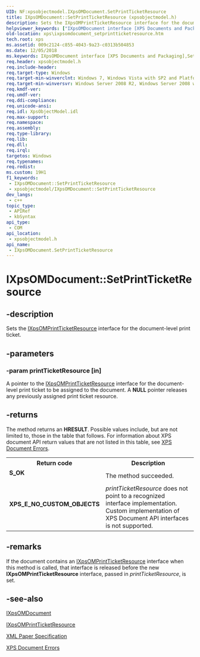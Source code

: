 ```yaml
---
UID: NF:xpsobjectmodel.IXpsOMDocument.SetPrintTicketResource
title: IXpsOMDocument::SetPrintTicketResource (xpsobjectmodel.h)
description: Sets the IXpsOMPrintTicketResource interface for the document-level print ticket.
helpviewer_keywords: ["IXpsOMDocument interface [XPS Documents and Packaging]","SetPrintTicketResource method","IXpsOMDocument.SetPrintTicketResource","IXpsOMDocument::SetPrintTicketResource","SetPrintTicketResource","SetPrintTicketResource method [XPS Documents and Packaging]","SetPrintTicketResource method [XPS Documents and Packaging]","IXpsOMDocument interface","xps.ixpsomdocument_setprintticketresource","xpsobjectmodel/IXpsOMDocument::SetPrintTicketResource"]
old-location: xps\ixpsomdocument_setprintticketresource.htm
tech.root: xps
ms.assetid: 009c2124-c855-4043-9a23-c0313b504853
ms.date: 12/05/2018
ms.keywords: IXpsOMDocument interface [XPS Documents and Packaging],SetPrintTicketResource method, IXpsOMDocument.SetPrintTicketResource, IXpsOMDocument::SetPrintTicketResource, SetPrintTicketResource, SetPrintTicketResource method [XPS Documents and Packaging], SetPrintTicketResource method [XPS Documents and Packaging],IXpsOMDocument interface, xps.ixpsomdocument_setprintticketresource, xpsobjectmodel/IXpsOMDocument::SetPrintTicketResource
req.header: xpsobjectmodel.h
req.include-header: 
req.target-type: Windows
req.target-min-winverclnt: Windows 7, Windows Vista with SP2 and Platform Update for Windows Vista [desktop apps \| UWP apps]
req.target-min-winversvr: Windows Server 2008 R2, Windows Server 2008 with SP2 and Platform Update for Windows Server 2008 [desktop apps \| UWP apps]
req.kmdf-ver: 
req.umdf-ver: 
req.ddi-compliance: 
req.unicode-ansi: 
req.idl: XpsObjectModel.idl
req.max-support: 
req.namespace: 
req.assembly: 
req.type-library: 
req.lib: 
req.dll: 
req.irql: 
targetos: Windows
req.typenames: 
req.redist: 
ms.custom: 19H1
f1_keywords:
 - IXpsOMDocument::SetPrintTicketResource
 - xpsobjectmodel/IXpsOMDocument::SetPrintTicketResource
dev_langs:
 - c++
topic_type:
 - APIRef
 - kbSyntax
api_type:
 - COM
api_location:
 - xpsobjectmodel.h
api_name:
 - IXpsOMDocument.SetPrintTicketResource
---
```


# IXpsOMDocument::SetPrintTicketResource


## -description

Sets the <a href="/windows/desktop/api/xpsobjectmodel/nn-xpsobjectmodel-ixpsomprintticketresource">IXpsOMPrintTicketResource</a> interface for the  document-level print ticket.

## -parameters

### -param printTicketResource [in]

A pointer to the <a href="/windows/desktop/api/xpsobjectmodel/nn-xpsobjectmodel-ixpsomprintticketresource">IXpsOMPrintTicketResource</a> interface for the document-level print ticket to be assigned to the document.
          A <b>NULL</b> pointer releases any previously assigned print ticket resource.

## -returns

The method returns an <b>HRESULT</b>. Possible values include, but are not limited to, those in the table that follows. For information about  XPS document API return values that are not listed in this table, see <a href="/previous-versions/windows/desktop/dd372955(v=vs.85)">XPS Document Errors</a>.

<table>
<tr>
<th>Return code</th>
<th>Description</th>
</tr>
<tr>
<td width="40%">
<dl>
<dt><b>S_OK</b></dt>
</dl>
</td>
<td width="60%">
The method succeeded.

</td>
</tr>
<tr>
<td width="40%">
<dl>
<dt><b>XPS_E_NO_CUSTOM_OBJECTS</b></dt>
</dl>
</td>
<td width="60%">
<i>printTicketResource</i> does not point to a recognized interface implementation. Custom implementation of XPS Document API interfaces is not supported.

</td>
</tr>
</table>

## -remarks

If the document contains an <a href="/windows/desktop/api/xpsobjectmodel/nn-xpsobjectmodel-ixpsomprintticketresource">IXpsOMPrintTicketResource</a> interface when this method is called, that interface is released before the new <b>IXpsOMPrintTicketResource</b> interface, passed in <i>printTicketResource</i>, is set.

## -see-also

<a href="/windows/desktop/api/xpsobjectmodel/nn-xpsobjectmodel-ixpsomdocument">IXpsOMDocument</a>



<a href="/windows/desktop/api/xpsobjectmodel/nn-xpsobjectmodel-ixpsomprintticketresource">IXpsOMPrintTicketResource</a>



<a href="https://en.wikipedia.org/wiki/Open_XML_Paper_Specification">XML Paper Specification</a>



<a href="/previous-versions/windows/desktop/dd372955(v=vs.85)">XPS Document Errors</a>